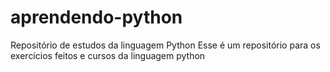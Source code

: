 # aprendendo-python
Repositório de estudos da linguagem Python
Esse é um repositório para os exercícios feitos e cursos da linguagem python
